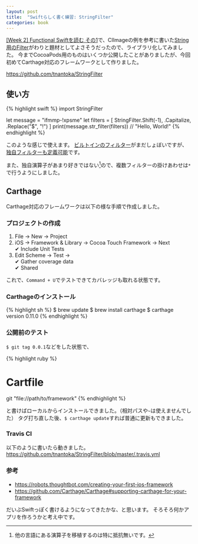 ```yaml
---
layout: post
title:  "Swiftらしく書く練習: StringFilter"
categories: book
---
```


[\[Week 2\] Functional Swiftを読む その1](/book/2016/01/10/read-functional-swift-1.html)で、CIImageの例を参考に書いた[String用のFilter](https://github.com/tnantoka/swift-a-week/blob/gh-pages/works/FunctionalSwift.playground/Contents.swift#L7)がわりと題材としてよさそうだったので、ライブラリ化してみました。
今までCocoaPods用のものはいくつか公開したことがありましたが、今回初めてCarthage対応のフレームワークとして作りました。　

<https://github.com/tnantoka/StringFilter>

## 使い方

{% highlight swift %}
import StringFilter

let message = "ifmmp-!xpsme"
let filters = [ 
    StringFilter.Shift(-1),
    .Capitalize,
    .Replace("$", "!")
]
print(message.str_filter(filters)) // "Hello, World!"
{% endhighlight %}

このような感じで使えます。
[ビルトインのフィルター](https://github.com/tnantoka/StringFilter#built-in-filters)がまだしょぼいですが、[独自フィルターも定義可能](https://github.com/tnantoka/StringFilter#custom-filter)です。

また、独自演算子があまり好きではない[^1]ので、複数フィルターの掛けあわせは`*`で行うようにしました。

## Carthage

Carthage対応のフレームワークは以下の様な手順で作成しました。

### プロジェクトの作成

1. File -> New -> Project
2. iOS -> Framework & Library -> Cocoa Touch Framework -> Next  
   ✔ Include Unit Tests
3. Edit Scheme -> Test ->  
   ✔ Gather coverage data  
   ✔ Shared 

これで、`Command + U`でテストできてカバレッジも取れる状態です。

### Carthageのインストール

{% highlight sh %}
$ brew update
$ brew install carthage
$ carthage version
0.11.0
{% endhighlight %}

### 公開前のテスト

`$ git tag 0.0.1`などをした状態で、

{% highlight ruby %}
# Cartfile
git "file://path/to/framework"
{% endhighlight %}

と書けばローカルからインストールできました。（相対パスや`~`は使えませんでした）
タグ打ち直した後、`$ carthage update`すれば普通に更新もできました。

### Travis CI

以下のように書いたら動きました。  
<https://github.com/tnantoka/StringFilter/blob/master/.travis.yml>

### 参考

- <https://robots.thoughtbot.com/creating-your-first-ios-framework>　
- <https://github.com/Carthage/Carthage#supporting-carthage-for-your-framework>

だいぶSwiftっぽく書けるようになってきたかな、と思います。
そろそろ何かアプリを作ろうかと考え中です。

[^1]: 他の言語にある演算子を移植するのは特に抵抗無いです。
